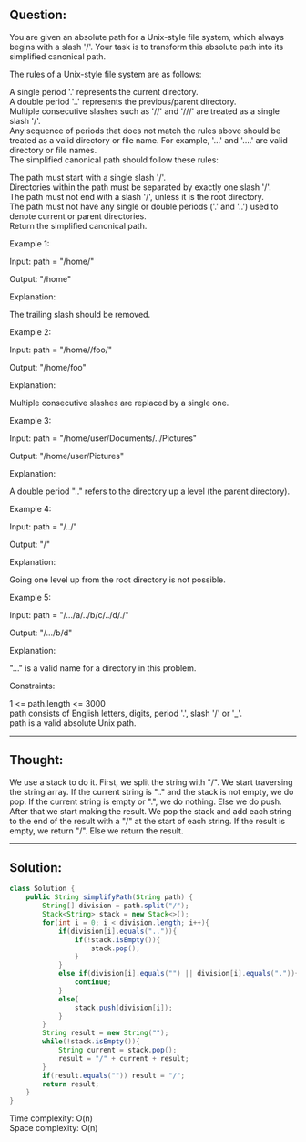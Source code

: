 ## Question:

You are given an absolute path for a Unix-style file system, which always begins with a slash '/'. Your task is to transform this absolute path into its simplified canonical path.

The rules of a Unix-style file system are as follows:  

A single period '.' represents the current directory.  
A double period '..' represents the previous/parent directory.  
Multiple consecutive slashes such as '//' and '///' are treated as a single slash '/'.  
Any sequence of periods that does not match the rules above should be treated as a valid directory or file name. For example, '...' and '....' are valid directory or file names.  
The simplified canonical path should follow these rules:  

The path must start with a single slash '/'.  
Directories within the path must be separated by exactly one slash '/'.  
The path must not end with a slash '/', unless it is the root directory.  
The path must not have any single or double periods ('.' and '..') used to denote current or parent directories.  
Return the simplified canonical path.  

Example 1:  

Input: path = "/home/"  

Output: "/home"  

Explanation:  

The trailing slash should be removed.  

Example 2:  

Input: path = "/home//foo/"  

Output: "/home/foo"  

Explanation:  

Multiple consecutive slashes are replaced by a single one.  

Example 3:  

Input: path = "/home/user/Documents/../Pictures"  

Output: "/home/user/Pictures"  

Explanation:  

A double period ".." refers to the directory up a level (the parent directory).  

Example 4:  

Input: path = "/../"  

Output: "/"  

Explanation:  

Going one level up from the root directory is not possible.  

Example 5:  

Input: path = "/.../a/../b/c/../d/./"  

Output: "/.../b/d"  

Explanation:  

"..." is a valid name for a directory in this problem.  
 
Constraints:  
 
1 <= path.length <= 3000  
path consists of English letters, digits, period '.', slash '/' or '_'.  
path is a valid absolute Unix path.  

---
## Thought:
We use a stack to do it. First, we split the string with "/". We start traversing the string array. If the current string is ".." and the stack is 
not empty, we do pop. If the current string is empty or ".", we do nothing. Else we do push. After that we start making the result. 
We pop the stack and add each string to the end of the result with a "/" at the start of each string. If the result is empty, we return "/". Else 
we return the result.

---
## Solution:
```Java
class Solution {
    public String simplifyPath(String path) {
        String[] division = path.split("/");
        Stack<String> stack = new Stack<>();
        for(int i = 0; i < division.length; i++){
            if(division[i].equals("..")){
                if(!stack.isEmpty()){
                    stack.pop();
                }
            }
            else if(division[i].equals("") || division[i].equals(".")){
                continue;
            }
            else{
                stack.push(division[i]);
            }
        }
        String result = new String("");
        while(!stack.isEmpty()){
            String current = stack.pop();
            result = "/" + current + result;
        }
        if(result.equals("")) result = "/";
        return result;
    }
}
```
Time complexity: O(n)  
Space complexity: O(n)
